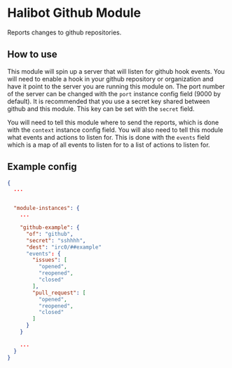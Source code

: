 Halibot Github Module
=====================

Reports changes to github repositories.

How to use
----------

This module will spin up a server that will listen for github hook events. You
will need to enable a hook in your github repository or organization and have it
point to the server you are running this module on. The port number of the
server can be changed with the `port` instance config field (9000 by default). It is recommended
that you use a secret key shared between github and this module. This key can be
set with the `secret` field.

You will need to tell this module where to send the reports, which is done with
the `context` instance config field. You will also need to tell this module what
events and actions to listen for. This is done with the `events` field which is
a map of all events to listen for to a list of actions to listen for.

Example config
--------------

```json
{
  ...


  "module-instances": {
    ...

    "github-example": {
      "of": "github",
      "secret": "sshhhh",
      "dest": "irc0/##example"
      "events": {
        "issues": [
          "opened",
          "reopened",
          "closed"
        ],
        "pull_request": [
          "opened",
          "reopened",
          "closed"
        ]
      }
    }

    ...
  }
}
```
